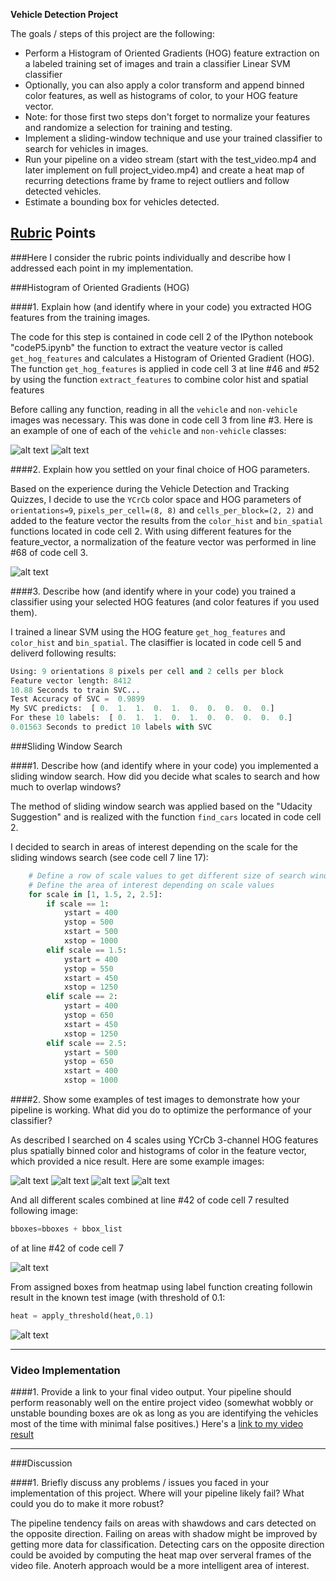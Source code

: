 
**Vehicle Detection Project**

The goals / steps of this project are the following:

* Perform a Histogram of Oriented Gradients (HOG) feature extraction on a labeled training set of images and train a classifier Linear SVM classifier
* Optionally, you can also apply a color transform and append binned color features, as well as histograms of color, to your HOG feature vector. 
* Note: for those first two steps don't forget to normalize your features and randomize a selection for training and testing.
* Implement a sliding-window technique and use your trained classifier to search for vehicles in images.
* Run your pipeline on a video stream (start with the test_video.mp4 and later implement on full project_video.mp4) and create a heat map of recurring detections frame by frame to reject outliers and follow detected vehicles.
* Estimate a bounding box for vehicles detected.

[//]: # (Image References)
[image1]: ./examples/vehicle.png
[image2]: ./examples/non_vehicle.png
[image3]: ./examples/extract_features.png
[image4]: ./examples/pipeline1.png
[image5]: ./examples/pipeline2.png
[image6]: ./examples/pipeline3.png
[image7]: ./examples/pipeline4.png
[image8]: ./examples/pipeline5.png
[video1]: ./project_video.mp4

## [Rubric](https://review.udacity.com/#!/rubrics/513/view) Points
###Here I consider the rubric points individually and describe how I addressed each point in my implementation.  


###Histogram of Oriented Gradients (HOG)

####1. Explain how (and identify where in your code) you extracted HOG features from the training images.

The code for this step is contained in code cell 2 of the IPython notebook "codeP5.ipynb" the function to extract the veature vector is called `get_hog_features` and calculates a Histogram of Oriented Gradient (HOG). The function `get_hog_features` is applied in code cell 3 at line #46 and #52 by using the function `extract_features` to combine color hist and spatial features

Before calling any function, reading in all the `vehicle` and `non-vehicle` images was necessary. This was done in code cell 3 from line #3.
Here is an example of one of each of the `vehicle` and `non-vehicle` classes:

![alt text][image1] ![alt text][image2]


####2. Explain how you settled on your final choice of HOG parameters.

Based on the experience during the Vehicle Detection and Tracking Quizzes, I decide to use the `YCrCb` color space and HOG parameters of `orientations=9`, `pixels_per_cell=(8, 8)` and `cells_per_block=(2, 2)` and added to the feature vector the results from the `color_hist` and `bin_spatial` functions located in code cell 2.
With using different features for the feature_vector, a normalization of the feature vector was performed in line #68 of code cell 3.

![alt text][image3]



####3. Describe how (and identify where in your code) you trained a classifier using your selected HOG features (and color features if you used them).

I trained a linear SVM using the HOG feature `get_hog_features` and `color_hist` and `bin_spatial`. The clasiffier is located in code cell 5 and deliverd following results:

```python
Using: 9 orientations 8 pixels per cell and 2 cells per block
Feature vector length: 8412
10.88 Seconds to train SVC...
Test Accuracy of SVC =  0.9899
My SVC predicts:  [ 0.  1.  1.  0.  1.  0.  0.  0.  0.  0.]
For these 10 labels:  [ 0.  1.  1.  0.  1.  0.  0.  0.  0.  0.]
0.01563 Seconds to predict 10 labels with SVC
```

###Sliding Window Search

####1. Describe how (and identify where in your code) you implemented a sliding window search.  How did you decide what scales to search and how much to overlap windows?

The method of sliding window search was applied based on the "Udacity Suggestion" and is realized with the function `find_cars` located in code cell 2.

I decided to search in areas of interest depending on the scale for the sliding windows search (see code cell 7 line 17):

```python
    # Define a row of scale values to get different size of search windows
    # Define the area of interest depending on scale values
    for scale in [1, 1.5, 2, 2.5]:     
        if scale == 1:
            ystart = 400
            ystop = 500
            xstart = 500
            xstop = 1000
        elif scale == 1.5:
            ystart = 400
            ystop = 550
            xstart = 450
            xstop = 1250
        elif scale == 2:
            ystart = 400
            ystop = 650
            xstart = 450
            xstop = 1250
        elif scale == 2.5:
            ystart = 500
            ystop = 650
            xstart = 400
            xstop = 1000
```

####2. Show some examples of test images to demonstrate how your pipeline is working.  What did you do to optimize the performance of your classifier?

As described I searched on 4 scales using YCrCb 3-channel HOG features plus spatially binned color and histograms of color in the feature vector, which provided a nice result.  Here are some example images:

![alt text][image4] ![alt text][image5] ![alt text][image6] ![alt text][image6] 

And all different scales combined  at line #42 of code cell 7 resulted following image:
```python 
bboxes=bboxes + bbox_list
``` 
of at line #42 of code cell 7

![alt text][image7]

From assigned boxes from heatmap using label function creating followin result in the known test image (with threshold of 0.1:
```python
heat = apply_threshold(heat,0.1)
```
![alt text][image8]

---

### Video Implementation

####1. Provide a link to your final video output.  Your pipeline should perform reasonably well on the entire project video (somewhat wobbly or unstable bounding boxes are ok as long as you are identifying the vehicles most of the time with minimal false positives.)
Here's a [link to my video result](./output_video.mp4)





---

###Discussion

####1. Briefly discuss any problems / issues you faced in your implementation of this project.  Where will your pipeline likely fail?  What could you do to make it more robust?

The pipeline tendency fails on areas with shawdows and cars detected on the opposite direction. Failing on areas with shadow might be improved by getting more data for classification.
Detecting cars on the opposite direction could be avoided by computing the heat map over serveral frames of the video file. Anoterh approach would be a more intelligent area of interest.
  

